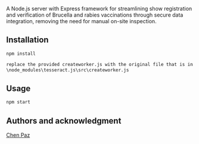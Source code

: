 A Node.js server with Express framework for streamlining show registration and verification of Brucella and rabies vaccinations through secure data integration, removing the need for manual on-site inspection.

## Installation

```bash
npm install

replace the provided createworker.js with the original file that is in the following path:
\node_modules\tesseract.js\src\createworker.js
```

## Usage

```bash
npm start
```

## Authors and acknowledgment

[Chen Paz](https://github.com/chenpaz123)
